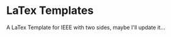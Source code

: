 LaTex Templates
===================

A LaTex Template for IEEE with two sides, maybe I'll update it...